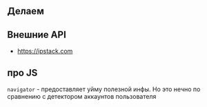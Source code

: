 ## Делаем 


## Внешние API

* https://ipstack.com


## про JS

`navigator` - предоставляет уйму полезной инфы. Но это нечно по сравнению с детектором аккаунтов пользователя
